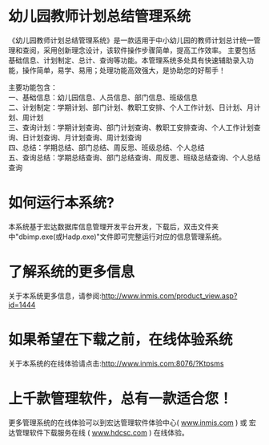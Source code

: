 # 幼儿园教师计划总结管理系统

《幼儿园教师计划总结管理系统》是一款适用于中小幼儿园的教师计划总计统一管理和查阅，采用创新理念设计，该软件操作步骤简单，提高工作效率。 主要包括基础信息、计划制定、总计、查询等功能。本管理系统多处具有快速辅助录入功能，操作简单，易学、易用；处理功能高效强大，是协助您的好帮手！

主要功能包含：  
一、基础信息：幼儿园信息、人员信息、部门信息、班级信息  
二、计划制定：学期计划、部门计划、教职工安排、个人工作计划、日计划、月计划、周计划  
三、查询计划：学期计划查询、部门计划查询、教职工安排查询、个人工作计划查询、日计划查询、月计划查询、周计划查询  
四、总结：学期总结、部门总结、周反思、班级总结、个人总结  
五、查询总结：学期总结查询、部门总结查询、周反思、班级总结查询、个人总结查询  

# 如何运行本系统?

本系统基于宏达数据库信息管理开发平台开发，下载后，双击文件夹中"dbimp.exe(或Hadp.exe)"文件即可完整运行对应的信息管理系统。

# 了解系统的更多信息

关于本系统更多信息，请参阅:http://www.inmis.com/product_view.asp?id=1444

# 如果希望在下载之前，在线体验系统

关于本系统的在线体验请点击:http://www.inmis.com:8076/?Ktpsms

# 上千款管理软件，总有一款适合您！

更多管理系统的在线体验可以到宏达管理软件体验中心( www.inmis.com ) 或 宏达管理软件下载服务在线 ( www.hdcsc.com ) 在线体验。



